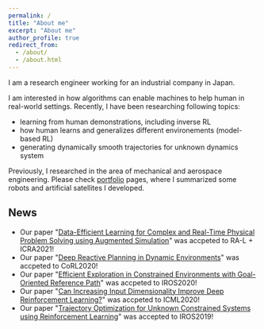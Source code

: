 ```yaml
---
permalink: /
title: "About me"
excerpt: "About me"
author_profile: true
redirect_from: 
  - /about/
  - /about.html
---
```


I am a research engineer working for an industrial company in Japan.

I am interested in how algorithms can enable machines to help human in real-world settings.
Recently, I have been researching following topics:
- learning from human demonstrations, including inverse RL
- how human learns and generalizes different environements (model-based RL)
- generating dynamically smooth trajectories for unknown dynamics system

Previously, I researched in the area of mechanical and aerospace engineering.
Please check [portfolio](/portfolio/) pages, where I summarized some robots and artificial satellites I developed.

## News
- Our paper "[Data-Efficient Learning for Complex and Real-Time Physical Problem Solving using Augmented Simulation](http://128.84.4.27/abs/2011.07193)" was accpeted to RA-L + ICRA2021!
- Our paper "[Deep Reactive Planning in Dynamic Environments](https://arxiv.org/abs/2011.00155)" was accpeted to CoRL2020!
- Our paper "[Efficient Exploration in Constrained Environments with Goal-Oriented Reference Path](https://keiohta.github.io/publications/2020-03-01_gai_navigation)" was accpeted to IROS2020!
- Our paper "[Can Increasing Input Dimensionality Improve Deep Reinforcement Learning?](https://keiohta.github.io/publications/2020-02-06_ofe)" was accpeted to ICML2020!
- Our paper "[Trajectory Optimization for Unknown Constrained Systems using Reinforcement Learning](https://keiohta.github.io/publications/2019-11-04_iros)" was accepted to IROS2019!

